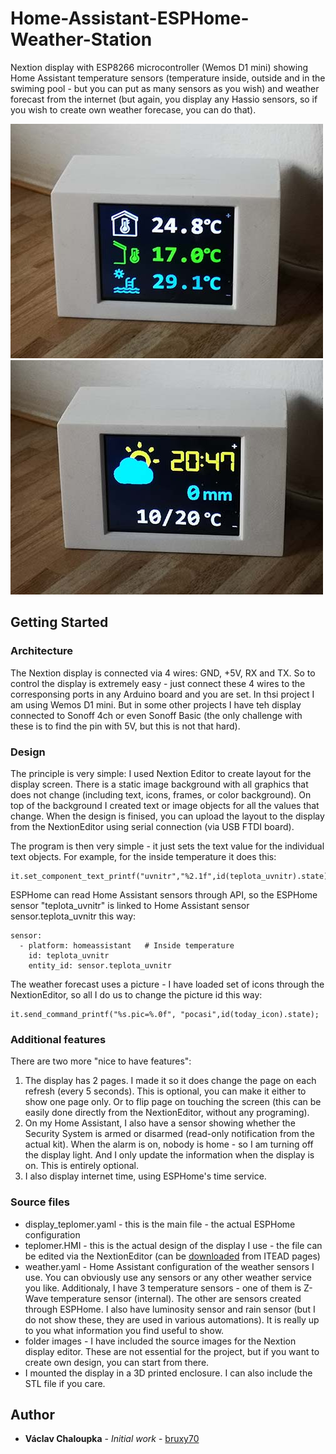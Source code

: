 # Home-Assistant-ESPHome-Weather-Station
Nextion display with ESP8266 microcontroller (Wemos D1 mini) showing Home Assistant temperature sensors (temperature inside, outside and in the swiming pool - but you can put as many sensors as you wish) and weather forecast from the internet (but again, you display any Hassio sensors, so if you wish to create own weather forecase, you can do that).

![Temperatures](/images/1.temperature.jpg "Page 1 - temperature sensors")  ![Forecast](/images/2.forecast.jpg "Page 2 - weather forecast")

## Getting Started

### Architecture

The Nextion display is connected via 4 wires: GND, +5V, RX and TX. So to control the display is extremely easy - just connect these 4 wires to the corresponsing ports in any Arduino board and you are set. In thsi project I am using Wemos D1 mini. But in some other projects I have teh display connected to Sonoff 4ch or even Sonoff Basic (the only challenge with these is to find the pin with 5V, but this is not that hard).

### Design

The principle is very simple: I used Nextion Editor to create layout for the display screen. There is a static image background with all graphics that does not change (including text, icons, frames, or color background). On top of the background I created text or image objects for all the values that change. When the design is finised, you can upload the layout to the display from the NextionEditor using serial connection (via USB FTDI board).

The program  is then very simple - it just sets the text value for the individual text objects. For example, for the inside temperature it does this:
```
it.set_component_text_printf("uvnitr","%2.1f",id(teplota_uvnitr).state);
```

ESPHome can read Home Assistant sensors through API, so the ESPHome sensor "teplota_uvnitr" is linked to Home Assistant sensor sensor.teplota_uvnitr this way:
```
sensor:
  - platform: homeassistant   # Inside temperature
    id: teplota_uvnitr
    entity_id: sensor.teplota_uvnitr
```

The weather forecast uses a picture - I have loaded set of icons through the NextionEditor, so all I do us to change the picture id this way:
```
it.send_command_printf("%s.pic=%.0f", "pocasi",id(today_icon).state);
```

### Additional features

There are two more "nice to have features":
1. The display has 2 pages. I made it so it does change the page on each refresh (every 5 seconds). This is optional, you can make it either to show one page only. Or to flip page on touching the screen (this can be easily done directly from the NextionEditor, without any programing).
2. On my Home Assistant, I also have a sensor showing whether the Security System is armed or disarmed (read-only notification from the actual kit). When the alarm is on, nobody is home - so I am turning off the display light. And I only update the information when the display is on. This is entirely optional.
3. I also display internet time, using ESPHome's time service.

### Source files

- display_teplomer.yaml - this is the main file - the actual ESPHome configuration
- teplomer.HMI - this is the actual design of the display I use - the file can be edited via the NextionEditor (can be [downloaded](https://nextion.itead.cc/resources/download/nextion-editor/) from ITEAD pages)
- weather.yaml - Home Assistant configuration of the weather sensors I use. You can obviously use any sensors or any other weather service you like. Additionaly, I have 3 temperature sensors - one of them is Z-Wave temperature sensor (internal). The other are sensors created through ESPHome. I also have luminosity sensor and rain sensor (but I do not show these, they are used in various automations). It is really up to you what information you find useful to show.
- folder images - I have included the source images for the Nextion display editor. These are not essential for the project, but if you want to create own design, you can start from there.
- I mounted the display in a 3D printed enclosure. I can also include the STL file if you care.

## Author

* **Václav Chaloupka** - *Initial work* - [bruxy70](https://github.com/bruxy70)
